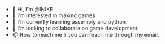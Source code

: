 - 👋 Hi, I’m @lNIKE
- 👀 I’m interested in making games
- 🌱 I’m currently learning assembly and python
- 💞️ I’m looking to collaborate on game development
- 📫 How to reach me ? you can reach me through my email. 

<!---
lNIKE/lNIKE is a ✨ special ✨ repository because its `README.md` (this file) appears on your GitHub profile.
You can click the Preview link to take a look at your changes.
--->
